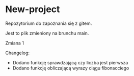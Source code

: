 # New-project

Repozytorium do zapoznania się z gitem.

Jest to plik zmieniony na brunchu main.

Zmiana 1

Changelog:

- Dodano funkcję sprawdzającą czy liczba jest pierwsza
- Dodano funkcję obliczającą wyrazy ciągu fibonacciego

